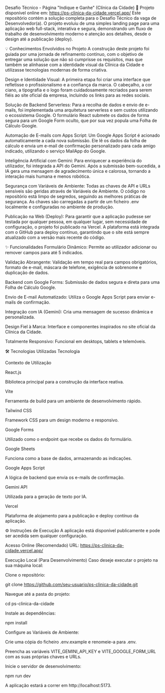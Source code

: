 Desafio Técnico - Página "Indique e Ganhe" (Clínica da Cidade)
🚀 Projeto disponível online em: https://ps-clinica-da-cidade.vercel.app/
Este repositório contém a solução completa para o Desafio Técnico da vaga de Desenvolvedor(a). O projeto evoluiu de uma simples landing page para uma aplicação web full-stack, interativa e segura, demonstrando um fluxo de trabalho de desenvolvimento moderno e atenção aos detalhes, desde o design até a publicação (deploy).

💡 Conhecimentos Envolvidos no Projeto
A construção deste projeto foi guiada por uma jornada de refinamento contínuo, com o objetivo de entregar uma solução que não só cumprisse os requisitos, mas que também se alinhasse com a identidade visual da Clínica da Cidade e utilizasse tecnologias modernas de forma criativa.

Design e Identidade Visual: A primeira etapa foi criar uma interface que refletisse o profissionalismo e a confiança da marca. O cabeçalho, a cor ciano, a tipografia e o logo foram cuidadosamente recriados para serem fiéis ao site oficial da empresa, incluindo os links para as redes sociais.

Solução de Backend Serverless: Para a recolha de dados e envio de e-mails, foi implementada uma arquitetura serverless e sem custos utilizando o ecossistema Google. O formulário React submete os dados de forma segura para um Google Form oculto, que por sua vez popula uma Folha de Cálculo Google.

Automação de E-mails com Apps Script: Um Google Apps Script é acionado automaticamente a cada nova submissão. Ele lê os dados da folha de cálculo e envia um e-mail de confirmação personalizado para cada amigo indicado, utilizando o serviço MailApp do Google.

Inteligência Artificial com Gemini: Para enriquecer a experiência do utilizador, foi integrada a API do Gemini. Após a submissão bem-sucedida, a IA gera uma mensagem de agradecimento única e calorosa, tornando a interação mais humana e menos robótica.

Segurança com Variáveis de Ambiente: Todas as chaves de API e URLs sensíveis são geridas através de Variáveis de Ambiente. O código no repositório está limpo de segredos, seguindo as melhores práticas de segurança. As chaves são carregadas a partir de um ficheiro .env localmente e configuradas no ambiente de produção.

Publicação na Web (Deploy): Para garantir que a aplicação pudesse ser testada por qualquer pessoa, em qualquer lugar, sem necessidade de configuração, o projeto foi publicado na Vercel. A plataforma está integrada com o GitHub para deploy contínuo, garantindo que o site está sempre atualizado com a versão mais recente do código.

✨ Funcionalidades
Formulário Dinâmico: Permite ao utilizador adicionar ou remover campos para até 5 indicados.

Validação Abrangente: Validação em tempo real para campos obrigatórios, formato de e-mail, máscara de telefone, exigência de sobrenome e duplicação de dados.

Backend com Google Forms: Submissão de dados segura e direta para uma Folha de Cálculo Google.

Envio de E-mail Automatizado: Utiliza o Google Apps Script para enviar e-mails de confirmação.

Integração com IA (Gemini): Cria uma mensagem de sucesso dinâmica e personalizada.

Design Fiel à Marca: Interface e componentes inspirados no site oficial da Clínica da Cidade.

Totalmente Responsivo: Funcional em desktops, tablets e telemóveis.

🛠️ Tecnologias Utilizadas
Tecnologia

Contexto de Utilização

React.js

Biblioteca principal para a construção da interface reativa.

Vite

Ferramenta de build para um ambiente de desenvolvimento rápido.

Tailwind CSS

Framework CSS para um design moderno e responsivo.

Google Forms

Utilizado como o endpoint que recebe os dados do formulário.

Google Sheets

Funciona como a base de dados, armazenando as indicações.

Google Apps Script

A lógica de backend que envia os e-mails de confirmação.

Gemini API

Utilizada para a geração de texto por IA.

Vercel

Plataforma de alojamento para a publicação e deploy contínuo da aplicação.

⚙️ Instruções de Execução
A aplicação está disponível publicamente e pode ser acedida sem qualquer configuração.

Acesso Online (Recomendado)
URL: https://ps-clinica-da-cidade.vercel.app/

Execução Local (Para Desenvolvimento)
Caso deseje executar o projeto na sua máquina local:

Clone o repositório:

git clone https://github.com/seu-usuario/ps-clinica-da-cidade.git

Navegue até a pasta do projeto:

cd ps-clinica-da-cidade

Instale as dependências:

npm install

Configure as Variáveis de Ambiente:

Crie uma cópia do ficheiro .env.example e renomeie-a para .env.

Preencha as variáveis VITE_GEMINI_API_KEY e VITE_GOOGLE_FORM_URL com as suas próprias chaves e URLs.

Inicie o servidor de desenvolvimento:

npm run dev

A aplicação estará a correr em http://localhost:5173.
